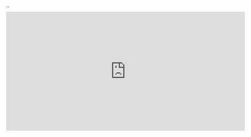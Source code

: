 ``<iframe src="https://www.minds.com/api/v1/embed/892267369492688896" width="640" height="320" frameborder="0" allowfullscreen="1"></iframe>